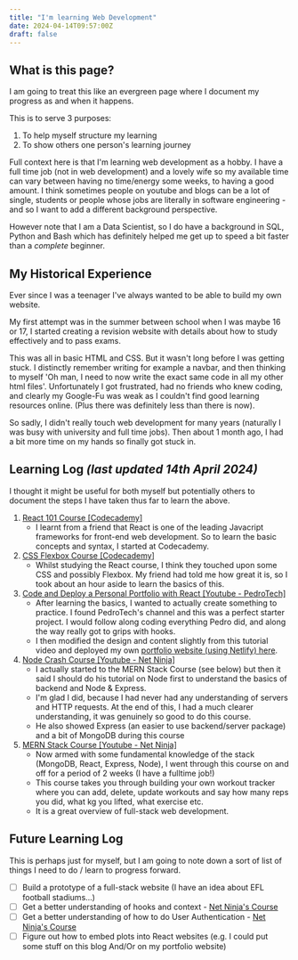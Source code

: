 ```yaml
---
title: "I'm learning Web Development"
date: 2024-04-14T09:57:00Z
draft: false
---
```


## What is this page?

I am going to treat this like an evergreen page where I document my progress as and when it happens.

This is to serve 3 purposes:

1. To help myself structure my learning
2. To show others one person's learning journey

Full context here is that I'm learning web development as a hobby. I have a full time job (not in web development) and a lovely wife so my available time can vary between having no time/energy some weeks, to having a good amount. I think sometimes people on youtube and blogs can be a lot of single, students or people whose jobs are literally in software engineering - and so I want to add a different background perspective.

However note that I am a Data Scientist, so I do have a background in SQL, Python and Bash which has definitely helped me get up to speed a bit faster than a _complete_ beginner.

## My Historical Experience

Ever since I was a teenager I've always wanted to be able to build my own website.

My first attempt was in the summer between school when I was maybe 16 or 17, I started creating a revision website with details about how to study effectively and to pass exams.

This was all in basic HTML and CSS. But it wasn't long before I was getting stuck. I distinctly remember writing for example a navbar, and then thinking to myself 'Oh man, I need to now write the exact same code in all my other html files'. Unfortunately I got frustrated, had no friends who knew coding, and clearly my Google-Fu was weak as I couldn't find good learning resources online. (Plus there was definitely less than there is now).

So sadly, I didn't really touch web development for many years (naturally I was busy with university and full time jobs). Then about 1 month ago, I had a bit more time on my hands so finally got stuck in.

## Learning Log _(last updated 14th April 2024)_

I thought it might be useful for both myself but potentially others to document the steps I have taken thus far to learn the above.

1. [React 101 Course [Codecademy]](https://www.codecademy.com/learn/react-101)
   - I learnt from a friend that React is one of the leading Javacript frameworks for front-end web development. So to learn the basic concepts and syntax, I started at Codecademy.
2. [CSS Flexbox Course [Codecademy]](https://www.codecademy.com/learn/learn-css-flexbox-and-grid)
   - Whilst studying the React course, I think they touched upon some CSS and possibly Flexbox. My friend had told me how great it is, so I took about an hour aside to learn the basics of this.
3. [Code and Deploy a Personal Portfolio with React [Youtube - PedroTech]](https://www.youtube.com/watch?v=x7mwVn2z3Sk&list=WL&index=38&pp=gAQBiAQB)
   - After learning the basics, I wanted to actually create something to practice. I found PedroTech's channel and this was a perfect starter project. I would follow along coding everything Pedro did, and along the way really got to grips with hooks.
   - I then modified the design and content slightly from this tutorial video and deployed my own [portfolio website (using Netlify) here](https://liamgower.me).
4. [Node Crash Course [Youtube - Net Ninja]](https://www.youtube.com/watch?v=zb3Qk8SG5Ms&list=PL4cUxeGkcC9jsz4LDYc6kv3ymONOKxwBU&pp=iAQB)
   - I actually started to the MERN Stack Course (see below) but then it said I should do his tutorial on Node first to understand the basics of backend and Node & Express.
   - I'm glad I did, because I had never had any understanding of servers and HTTP requests. At the end of this, I had a much clearer understanding, it was genuinely so good to do this course.
   - He also showed Express (an easier to use backend/server package) and a bit of MongoDB during this course
5. [MERN Stack Course [Youtube - Net Ninja]](https://www.youtube.com/watch?v=98BzS5Oz5E4&list=PL4cUxeGkcC9iJ_KkrkBZWZRHVwnzLIoUE&pp=iAQB)
   - Now armed with some fundamental knowledge of the stack (MongoDB, React, Express, Node), I went through this course on and off for a period of 2 weeks (I have a fulltime job!)
   - This course takes you through building your own workout tracker where you can add, delete, update workouts and say how many reps you did, what kg you lifted, what exercise etc.
   - It is a great overview of full-stack web development.

## Future Learning Log

This is perhaps just for myself, but I am going to note down a sort of list of things I need to do / learn to progress forward.

- [ ] Build a prototype of a full-stack website (I have an idea about EFL football stadiums...)
- [ ] Get a better understanding of hooks and context - [Net Ninja's Course](https://www.youtube.com/watch?v=6RhOzQciVwI&list=PL4cUxeGkcC9hNokByJilPg5g9m2APUePI&pp=iAQB)
- [ ] Get a better understanding of how to do User Authentication - [Net Ninja's Course](https://www.youtube.com/watch?v=WsRBmwNkv3Q&list=PL4cUxeGkcC9g8OhpOZxNdhXggFz2lOuCT&pp=iAQB)
- [ ] Figure out how to embed plots into React websites (e.g. I could put some stuff on this blog And/Or on my portfolio website)
